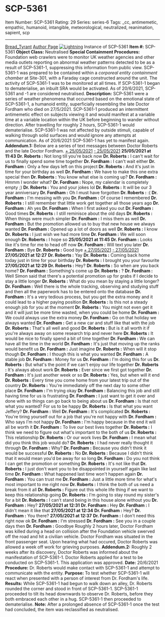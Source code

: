 # SCP-5361
Item Number: SCP-5361
Rating: 29
Series: series-6
Tags: _cc, antimemetic, empathic, humanoid, intangible, meteorological, neutralized, reanimation, sapient, scp

---

[Bread_Tyrant](javascript:;)
[Author Page](https://scp-wiki.wikidot.com/bread-tyrant-authorpage)
[![Lightning](https://scp-wiki.wdfiles.com/local--resized-images/scp-5361/Lightning/medium.jpg)](https://scp-wiki.wdfiles.com/local--files/scp-5361/Lightning)
Instance of SCP-5361
**Item #:** SCP-5361
**Object Class:** Neutralised
**Special Containment Procedures:** Foundation web crawlers were to monitor UK weather agencies and other media outlets reporting on abnormal weather patterns detected to be as a result of SCP-5361-1, suppressing this information from public view.
SCP-5361-1 was prepared to be contained within a _corporeal entity containment chamber_ at Site-301, with a Faraday cage constructed around the unit. The activity of SCP-5361-1 was to be monitored at all times. If SCP-5361-1 began to dematerialise, an inbuilt SRA would be activated.
As of 20/6/2021, SCP-5361 and -1 are considered neutralised.
**Description:** SCP-5361 were a series of weather phenomena that occurred based on the emotional state of SCP-5361-1, a humanoid entity, superficially resembling the late Doctor Fordham who died on 27/5/2021.
SCP-5361-1 produced an intermittent antimemetic effect on subjects viewing it and would manifest at a variable time at a variable location within the UK before beginning to wander without direction. After travelling for roughly 2 hours, SCP-5361-1 would dematerialise. SCP-5361-1 was not affected by outside stimuli, capable of walking through solid surfaces and would ignore any attempts at communication.
As of 20/6/2021 SCP-5361-1 has yet to manifest again.
**Addendum.1:** Below are a series of text messages between Doctor Roberts and the late Doctor Fordham.
[\+ 25/05/2021](javascript:;)
[\- 25/05/2021](javascript:;)
**25/05/2021 at 11:43**
**Dr. Roberts :** Not long till you're back now
**Dr. Roberts :** I can't wait for us to finally spend some time together
**Dr. Fordham :** I can't wait either
**Dr. Fordham :** Only a few days left on this project
**Dr. Roberts :** And it's just in time for your birthday as well
**Dr. Fordham :** We have to make this one extra special then
**Dr. Roberts :** You know what else is coming up?
**Dr. Fordham :** Hmmm I wonder what?
**Dr. Fordham :** Nope, my calendar is completely empty ;)
**Dr. Roberts :** You and your jokes lol
**Dr. Roberts :** It will be our 3 year anniversary
**Dr. Fordham :** Oh I must have forgotten
**Dr. Roberts :** :(
**Dr. Fordham :** I'm messing with you
**Dr. Fordham :** Of course I remembered
**Dr. Roberts :** I still remember that little work get together all those years ago
**Dr. Fordham :** Ah yes
**Dr. Fordham :** When I first asked you out
**Dr. Fordham :** Good times
**Dr. Roberts :** I still reminisce about the old days
**Dr. Roberts :** When things were much simpler
**Dr. Fordham :** I miss them as well
**Dr. Fordham :** But the promotion allowed us to buy that new house we always wanted
**Dr. Fordham :** Opened up a lot of doors as well
**Dr. Roberts :** I know
**Dr. Roberts :** I just wish we had more time
**Dr. Fordham :** We will soon enough
**Dr. Roberts :** I hope so
**25/05/2021 at 11:45**
**Dr. Fordham :** Looks like it's time for me to head off now
**Dr. Fordham :** Will text you later
**Dr. Fordham :** Bye
**Dr. Roberts :** Good bye
[\+ 27/05/2021](javascript:;)
[\- 27/05/2021](javascript:;)
**27/05/2021 at 12:27**
**Dr. Roberts :** Yay
**Dr. Roberts :** Coming back home today just in time for your birthday
**Dr. Roberts :** I brought you your favourite
**27/05/2021 at 12:29**
**Dr. Roberts :** Hey?
**Dr. Roberts :** So when are you back home?
**Dr. Fordham :** Something's come up
**Dr. Roberts :** ?
**Dr. Fordham :** Well Simon said that there's a potential promotion up for grabs if I decide to stay a little longer
**Dr. Roberts :** What do you mean by staying a little longer?
**Dr. Fordham :** Well there is the whole tracking, observing and studying stuff and then all the paperwork has to be entered onto the database
**Dr. Fordham :** It's a very tedious process, but you get the extra money and it could lead to a higher paying position
**Dr. Roberts :** Is this not a steady enough job for you at the moment
**Dr. Roberts :** You might not even get it and it will just be more time wasted, when you could be home
**Dr. Fordham :** We could always use the extra money
**Dr. Fordham :** Go on that holiday we always wanted
**Dr. Fordham :** Get a new car and stuff like that with the job
**Dr. Roberts :** That's all well and good
**Dr. Roberts :** But is it all worth it if you're always away on some research trip and never here
**Dr. Roberts :** It would be nice to finally spend a bit of time together
**Dr. Fordham :** We can have all the time in the world
**Dr. Fordham :** It's just that moving up the ranks would benefit us
**Dr. Fordham :** Just imagine
**Dr. Roberts :** When will it stop though
**Dr. Fordham :** I though this is what you wanted
**Dr. Fordham :** A stable job
**Dr. Fordham :** Money for us
**Dr. Fordham :** I'm doing this for us
**Dr. Roberts :** But what's the point if we can't enjoy our life together
**Dr. Roberts :** It's always about work
**Dr. Roberts :** Ever since we first got together
**Dr. Fordham :** It's just another week or so
**Dr. Roberts :** Yes, but when will it end
**Dr. Roberts :** Every time you come home from your latest trip out of the country
**Dr. Roberts :** You're immediately off the next day to some other place
**Dr. Fordham :** I'm trying okay
**Dr. Fordham :** Balancing this job and still having time for us is frustrating
**Dr. Fordham :** I just want to get it over and done with so things can go back to being about us
**Dr. Fordham :** Is that not what you wanted? For us to be happy
**Dr. Roberts :** Is that what you want Jeffery?
**Dr. Fordham :** Well
**Dr. Fordham :** It's complicated
**Dr. Roberts :** You're tiring yourself out for a job that you're not happy with
**Dr. Fordham :** Who says I'm not happy
**Dr. Fordham :** I'm happy because in the end it will all be worth it
**Dr. Fordham :** To live our best lives together
**Dr. Roberts :** I think we need to figure out what's important to the both of us
**Dr. Roberts :** This relationship
**Dr. Roberts :** Or our work lives
**Dr. Fordham :** I mean what did you think this job would do?
**Dr. Roberts :** I had never really thought it through
**Dr. Fordham :** Why?
**Dr. Fordham :** Because you didn't think it would be successful
**Dr. Roberts :** No
**Dr. Roberts :** Because I didn't think that it would mean you'd be away for so long
**Dr. Fordham :** Do you not think I can get the promotion or something
**Dr. Roberts :** It's not like that
**Dr. Roberts :** I just don't want you to be disappointed in yourself again like last time
**Dr. Fordham :** What happened last time won't happen again
**Dr. Fordham :** You can trust me
**Dr. Fordham :** Just a little more time for what's most important to me right now
**Dr. Roberts :** I think the both of us need a break from it all
**Dr. Roberts :** Figure out this whole life thing if we want to keep this relationship going
**Dr. Roberts :** I'm going to stay round my sister's for a bit
**Dr. Roberts :** I can't stand being in this house alone without you
**Dr. Fordham :** Hey?
**27/05/2021 at 12:31**
**Dr. Fordham :** Hey
**Dr. Fordham :** I didn't mean it like that
**27/05/2021 at 12:34**
**Dr. Fordham :** Hey?
**Dr. Fordham :** You there?
**27/05/2021 at 12:37**
**Dr. Fordham :** I don't need this right now ok
**Dr. Fordham :** I'm stressed
**Dr. Fordham :** See you in a couple days then
**Dr. Fordham :** Goodbye
Roughly 2 hours later, Doctor Fordham was killed during a head on collision after the Foundation vehicle swerved off the road and hit a civilian vehicle. Doctor Fordham was situated in the front passenger seat.
Upon hearing what had occured, Doctor Roberts was allowed a week off work for grieving purposes.
**Addendum.2:** Roughly 2 weeks after its discovery, Doctor Roberts was informed about the manifestation of SCP-5361-1. Doctor Roberts applied for a test to be conducted on SCP-5361-1. This application was approved.
**Date:** 20/6/2021
**Procedure:** Dr. Roberts would make contact with SCP-5361-1 and attempt to communicate with the entity.
**Purpose:** To test whether SCP-5361-1 will react when presented with a person of interest from Dr. Fordham's life.
**Results:** While SCP-5361-1 had begun to walk down an alley, Dr. Roberts rounded the corner and stood in front of SCP-5361-1. SCP-5361-1 proceeded to tilt its head downwards to observe Dr. Roberts, before they both embraced each other in a hug. SCP-5361-1 then proceeded to dematerialise.
**Note:** After a prolonged absence of SCP-5361-1 once the test had concluded, the item was reclassified as neutralised.